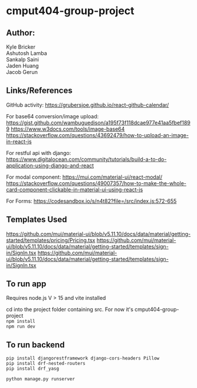 # cmput404-group-project


Author:
------
Kyle Bricker <br>
Ashutosh Lamba <br>
Sankalp Saini <br>
Jaden Huang <br>
Jacob Gerun

## Links/References

GitHub activity:
https://grubersjoe.github.io/react-github-calendar/

For base64 conversion/image upload:
https://gist.github.com/wambuguedison/a195f73f118dcae977e41aa5fbef1899
https://www.w3docs.com/tools/image-base64
https://stackoverflow.com/questions/43692479/how-to-upload-an-image-in-react-js

For restful api with django:  
https://www.digitalocean.com/community/tutorials/build-a-to-do-application-using-django-and-react

For modal component:
https://mui.com/material-ui/react-modal/
https://stackoverflow.com/questions/49007357/how-to-make-the-whole-card-component-clickable-in-material-ui-using-react-js

For Forms:
https://codesandbox.io/s/n4t82?file=/src/index.js:572-655

## Templates Used
https://github.com/mui/material-ui/blob/v5.11.10/docs/data/material/getting-started/templates/pricing/Pricing.tsx
https://github.com/mui/material-ui/blob/v5.11.10/docs/data/material/getting-started/templates/sign-in/SignIn.tsx
https://github.com/mui/material-ui/blob/v5.11.10/docs/data/material/getting-started/templates/sign-in/SignIn.tsx

## To run app
Requires node.js V > 15 and vite installed

cd into the project folder containing src. For now it's cmput404-group-project
<br>
`npm install`
<br>
`npm run dev`

## To run backend

```
pip install djangorestframework django-cors-headers Pillow
pip install drf-nested-routers
pip install drf_yasg

python manage.py runserver
```